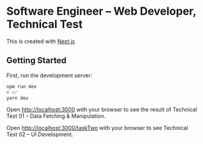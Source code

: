 # Software Engineer – Web Developer, Technical Test

This is created with [Next.js](https://nextjs.org)

## Getting Started

First, run the development server:

```bash
npm run dev
# or
yarn dev

```

Open [http://localhost:3000](http://localhost:3000) with your browser to see the result of Technical Test 01 – Data Fetching & Manipulation.

Open [http://localhost:3000/taskTwo](http://localhost:3000/taskTwo) with your browser to see Technical Test 02 – UI Development.
